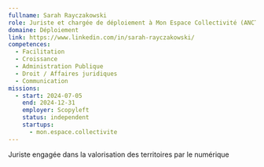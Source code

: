 ```yaml
---
fullname: Sarah Rayczakowski
role: Juriste et chargée de déploiement à Mon Espace Collectivité (ANCT)
domaine: Déploiement
link: https://www.linkedin.com/in/sarah-rayczakowski/
competences:
  - Facilitation
  - Croissance
  - Administration Publique
  - Droit / Affaires juridiques
  - Communication
missions:
  - start: 2024-07-05
    end: 2024-12-31
    employer: Scopyleft
    status: independent
    startups:
      - mon.espace.collectivite
---
```

Juriste engagée dans la valorisation des territoires par le numérique